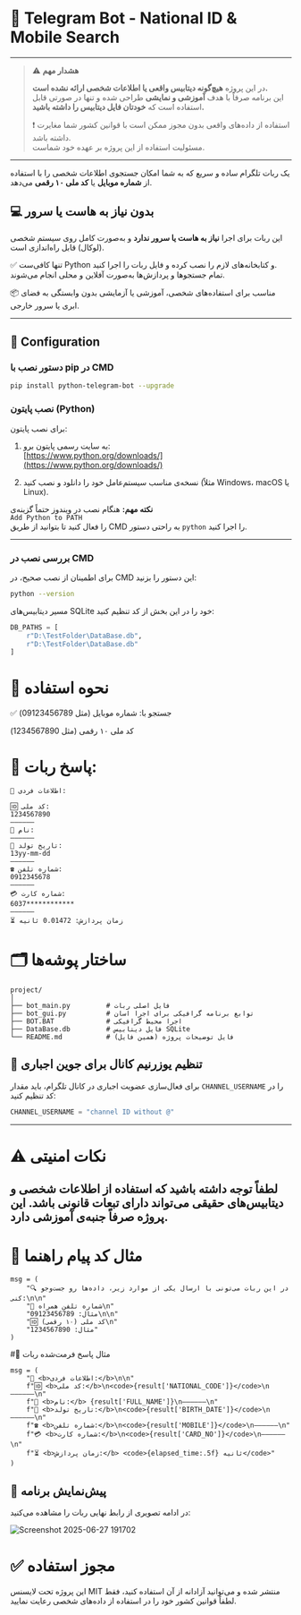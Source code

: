 # 🤖 Telegram Bot - National ID & Mobile Search
---
> ⚠️ **هشدار مهم**
>
>در این پروژه **هیچ‌گونه دیتابیس واقعی یا اطلاعات شخصی ارائه نشده است.**  
>این برنامه صرفاً با هدف **آموزشی و نمایشی** طراحی شده و تنها در صورتی قابل استفاده است که **خودتان فایل دیتابیس را داشته باشید.**
>
>❗ استفاده از داده‌های واقعی بدون مجوز ممکن است با قوانین کشور شما مغایرت داشته باشد.  
مسئولیت استفاده از این پروژه بر عهده خود شماست.
---

یک ربات تلگرام ساده و سریع که به شما امکان جستجوی اطلاعات شخصی را با استفاده از **شماره موبایل** یا **کد ملی ۱۰ رقمی** می‌دهد.

## 💻 بدون نیاز به هاست یا سرور

این ربات برای اجرا **نیاز به هاست یا سرور ندارد** و به‌صورت کامل روی سیستم شخصی (لوکال) قابل راه‌اندازی است.

✅ تنها کافی‌ست Python و کتابخانه‌های لازم را نصب کرده و فایل ربات را اجرا کنید.  
تمام جستجوها و پردازش‌ها به‌صورت آفلاین و محلی انجام می‌شوند.

📦 مناسب برای استفاده‌های شخصی، آموزشی یا آزمایشی بدون وابستگی به فضای ابری یا سرور خارجی.

---

## 🔧 Configuration

### دستور نصب با pip در CMD

```bash
pip install python-telegram-bot --upgrade
```

### نصب پایتون (Python)

برای نصب پایتون:

1. به سایت رسمی پایتون برو:  
   [https://www.python.org/downloads/](https://www.python.org/downloads/)

2. نسخه‌ی مناسب سیستم‌عامل خود را دانلود و نصب کنید 
(مثلاً Windows، macOS یا Linux).

**نکته مهم:** 
هنگام نصب در ویندوز حتماً گزینه‌ی
<br>`Add Python to PATH`<br>
را فعال کنید تا بتوانید از طریق CMD به راحتی دستور `python` را اجرا کنید.

---

### بررسی نصب در CMD

برای اطمینان از نصب صحیح، در CMD این دستور را بزنید:

```bash
python --version
```

مسیر دیتابیس‌های SQLite خود را در این بخش از کد تنظیم کنید:

```python
DB_PATHS = [
    r"D:\TestFolder\DataBase.db",
    r"D:\TestFolder\DataBase.db"
]
```


# 📲 نحوه استفاده

✅ جستجو با:
شماره موبایل (مثل 09123456789)

کد ملی ۱۰ رقمی (مثل 1234567890)

# 🧾 پاسخ ربات:
```
🪪 اطلاعات فردی:

🆔 کد ملی:
1234567890
——————
👤 نام: 
——————
📅 تاریخ تولد:
13yy-mm-dd
——————
☎️ شماره تلفن:
0912345678
——————
💳 شماره کارت:
6037************
——————
⏳ زمان پردازش: 0.01472 ثانیه

```


# 🗂️ ساختار پوشه‌ها
```
project/
│
├── bot_main.py         # فایل اصلی ربات
├── bot_gui.py          # توابع برنامه گرافیکی برای اجرا اسان
├── BOT.BAT             # اجرا محیط گرافیکی
├── DataBase.db         # فایل دیتابیس SQLite
└── README.md           # فایل توضیحات پروژه (همین فایل)
```
## 📎 تنظیم یوزرنیم کانال برای جوین اجباری

برای فعال‌سازی عضویت اجباری در کانال تلگرام، باید مقدار `CHANNEL_USERNAME` را در کد تنظیم کنید:

```python
CHANNEL_USERNAME = "channel ID without @"
```
---
# ⚠️ نکات امنیتی
لطفاً توجه داشته باشید که استفاده از اطلاعات شخصی و دیتابیس‌های حقیقی می‌تواند دارای تبعات قانونی باشد. این پروژه صرفاً جنبه‌ی آموزشی دارد.
---

# 📌 مثال کد پیام راهنما
```
msg = (
    "🔍 در این ربات می‌تونی با ارسال یکی از موارد زیر، داده‌ها رو جست‌وجو کنی:\n\n"
    "📱 شماره تلفن همراه\n"
    "مثال: 09123456789\n\n"
    "🆔 کد ملی (۱۰ رقمی)\n"
    "مثال: 1234567890"
)
```

#📌 مثال پاسخ فرمت‌شده ربات
```
msg = (
    "🪪 <b>اطلاعات فردی:</b>\n\n"
    f"🆔 <b>کد ملی:</b>\n<code>{result['NATIONAL_CODE']}</code>\n——————\n"
    f"👤 <b>نام:</b> {result['FULL_NAME']}\n——————\n"
    f"📅 <b>تاریخ تولد:</b>\n<code>{result['BIRTH_DATE']}</code>\n——————\n"
    f"☎️ <b>شماره تلفن:</b>\n<code>{result['MOBILE']}</code>\n——————\n"
    f"💳 <b>شماره کارت:</b>\n<code>{result['CARD_NO']}</code>\n——————\n"
    f"⏳ <b>زمان پردازش:</b> <code>{elapsed_time:.5f} ثانیه</code>"
)
```


## 📸 پیش‌نمایش برنامه

در ادامه تصویری از رابط نهایی ربات را مشاهده می‌کنید:

![Screenshot 2025-06-27 191702](https://github.com/user-attachments/assets/23d71fd3-a772-46af-82b5-92cf9f1377ba)


# ✅ مجوز استفاده

این پروژه تحت لایسنس MIT منتشر شده و می‌توانید آزادانه از آن استفاده کنید، فقط لطفاً قوانین کشور خود را در استفاده از داده‌های شخصی رعایت نمایید.



